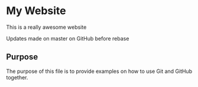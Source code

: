 # My Website

This is a really awesome website

Updates made on master on GitHub before rebase

## Purpose

The purpose of this file is to provide examples
on how to use Git and GitHub together.

